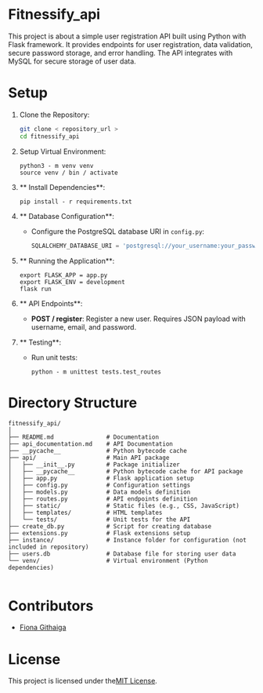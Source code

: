 # Fitnessify_api

This project is about a simple user registration API built using Python with Flask framework. It provides endpoints for user registration, data validation, secure password storage, and error handling. The API integrates with MySQL for secure storage of user data.

# Setup

1. Clone the Repository:
    ```bash
    git clone < repository_url >
    cd fitnessify_api
    ```

2. Setup Virtual Environment:
    ```
    python3 - m venv venv
    source venv / bin / activate
    ```

3. ** Install Dependencies**:
    ```
    pip install - r requirements.txt
    ```

4. ** Database Configuration**:
    - Configure the PostgreSQL database URI in `config.py`:
        ```python
        SQLALCHEMY_DATABASE_URI = 'postgresql://your_username:your_password@localhost/fitnessify'
        ```

5. ** Running the Application**:
    ```
    export FLASK_APP = app.py
    export FLASK_ENV = development
    flask run
    ```

6. ** API Endpoints**:
    - **POST / register**: Register a new user. Requires JSON payload with username, email, and password.

7. ** Testing**:
    - Run unit tests:
        ```
        python - m unittest tests.test_routes
        ```

# Directory Structure

```
fitnessify_api/
│
├── README.md               # Documentation
├── api_documentation.md    # API Documentation
├── __pycache__             # Python bytecode cache
├── api/                    # Main API package
│   ├── __init__.py         # Package initializer
│   ├── __pycache__         # Python bytecode cache for API package
│   ├── app.py              # Flask application setup
│   ├── config.py           # Configuration settings
│   ├── models.py           # Data models definition
│   ├── routes.py           # API endpoints definition
│   ├── static/             # Static files (e.g., CSS, JavaScript)
│   ├── templates/          # HTML templates
│   └── tests/              # Unit tests for the API
├── create_db.py            # Script for creating database
├── extensions.py           # Flask extensions setup
├── instance/               # Instance folder for configuration (not included in repository)
├── users.db                # Database file for storing user data
└── venv/                   # Virtual environment (Python dependencies)


```

# Contributors

- [Fiona Githaiga](https://github.com/FionaG26)

# License

This project is licensed under the[MIT License](LICENSE).
